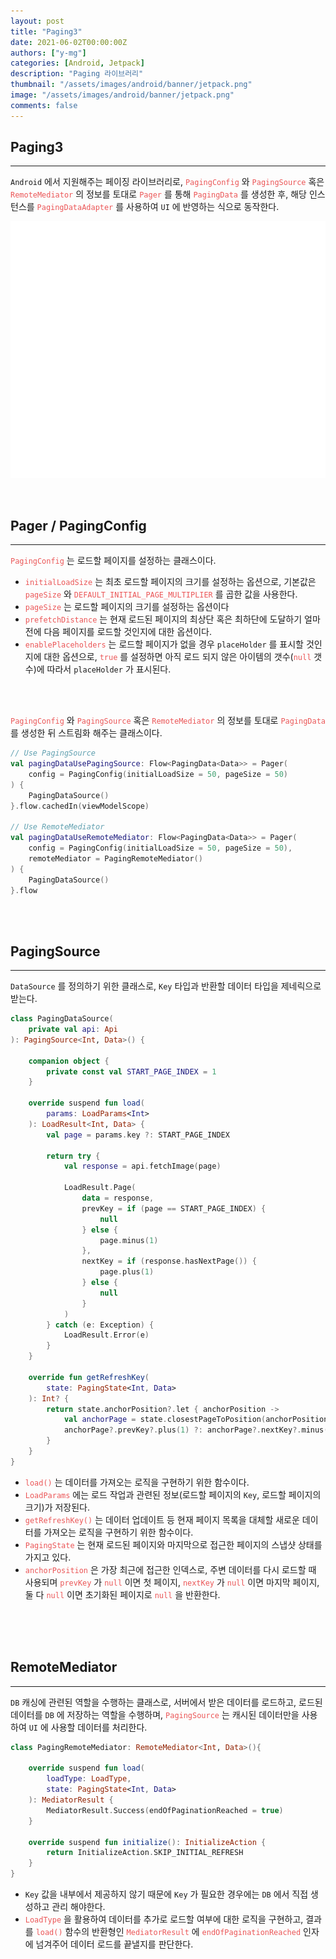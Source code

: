 ```yaml
---
layout: post
title: "Paging3"
date: 2021-06-02T00:00:00Z
authors: ["y-mg"]
categories: [Android, Jetpack]
description: "Paging 라이브러리"
thumbnail: "/assets/images/android/banner/jetpack.png"
image: "/assets/images/android/banner/jetpack.png"
comments: false
---
```


## Paging3
***
`Android` 에서 지원해주는 페이징 라이브러리로, <code style="color: #eb5657;">PagingConfig</code> 와 <code style="color: #eb5657;">PagingSource</code> 혹은 <code style="color: #eb5657;">RemoteMediator</code> 의 정보를 토대로 <code style="color: #eb5657;">Pager</code> 를 통해 <code style="color: #eb5657;">PagingData</code> 를 생성한 후, 해당 인스턴스를 <code style="color: #eb5657;">PagingDataAdapter</code> 를 사용하여 `UI` 에 반영하는 식으로 동작한다.
<br>

<div style="
background-color: #ffffff;
background-image: url(/assets/images/android/content/paging.png);
background-size: contain;
background-repeat: no-repeat;
background-position: center center;
">
<img src="/assets/images/android/content/paging.png" style="visibility: hidden;" />
</div>
<br>
<br>



## Pager / PagingConfig
***
<code style="color: #eb5657;">PagingConfig</code> 는 로드할 페이지를 설정하는 클래스이다.
- <code style="color: #eb5657;">initialLoadSize</code> 는 최초 로드할 페이지의 크기를 설정하는 옵션으로, 기본값은 <code style="color: #eb5657;">pageSize</code> 와 <code style="color: #eb5657;">DEFAULT_INITIAL_PAGE_MULTIPLIER</code> 를 곱한 값을 사용한다.
- <code style="color: #eb5657;">pageSize</code> 는 로드할 페이지의 크기를 설정하는 옵션이다
- <code style="color: #eb5657;">prefetchDistance</code> 는 현재 로드된 페이지의 최상단 혹은 최하단에 도달하기 얼마 전에 다음 페이지를 로드할 것인지에 대한 옵션이다.
- <code style="color: #eb5657;">enablePlaceholders</code> 는 로드할 페이지가 없을 경우 `placeHolder` 를 표시할 것인지에 대한 옵션으로, <code style="color: #eb5657;">true</code> 를 설정하면 아직 로드 되지 않은 아이템의 갯수(<code style="color: #eb5657;">null</code> 갯수)에 따라서 `placeHolder` 가 표시된다.
<br/>
<br/>

<code style="color: #eb5657;">PagingConfig</code> 와 <code style="color: #eb5657;">PagingSource</code> 혹은 <code style="color: #eb5657;">RemoteMediator</code> 의 정보를 토대로 <code style="color: #eb5657;">PagingData</code> 를 생성한 뒤 스트림화 해주는 클래스이다.
<br/>

```kotlin
// Use PagingSource
val pagingDataUsePagingSource: Flow<PagingData<Data>> = Pager(
    config = PagingConfig(initialLoadSize = 50, pageSize = 50)
) {
    PagingDataSource()
}.flow.cachedIn(viewModelScope)

// Use RemoteMediator
val pagingDataUseRemoteMediator: Flow<PagingData<Data>> = Pager(
    config = PagingConfig(initialLoadSize = 50, pageSize = 50),
    remoteMediator = PagingRemoteMediator()
) {
    PagingDataSource()
}.flow
```
<br/>
<br/>



## PagingSource
***
`DataSource` 를 정의하기 위한 클래스로, `Key` 타입과 반환할 데이터 타입을 제네릭으로 받는다.
<br/>

```kotlin
class PagingDataSource(
    private val api: Api
): PagingSource<Int, Data>() {

    companion object {
        private const val START_PAGE_INDEX = 1
    }

    override suspend fun load(
        params: LoadParams<Int>
    ): LoadResult<Int, Data> {
        val page = params.key ?: START_PAGE_INDEX

        return try {
            val response = api.fetchImage(page)
            
            LoadResult.Page(
                data = response,
                prevKey = if (page == START_PAGE_INDEX) {
                    null 
                } else { 
                    page.minus(1)
                },
                nextKey = if (response.hasNextPage()) {
                    page.plus(1) 
                } else { 
                    null
                }
            )
        } catch (e: Exception) {
            LoadResult.Error(e)
        }
    }

    override fun getRefreshKey(
        state: PagingState<Int, Data>
    ): Int? {
        return state.anchorPosition?.let { anchorPosition ->
            val anchorPage = state.closestPageToPosition(anchorPosition)
            anchorPage?.prevKey?.plus(1) ?: anchorPage?.nextKey?.minus(1)
        }
    }
}
```
- <code style="color: #eb5657;">load()</code> 는 데이터를 가져오는 로직을 구현하기 위한 함수이다.
- <code style="color: #eb5657;">LoadParams</code> 에는 로드 작업과 관련된 정보(로드할 페이지의 `Key`, 로드할 페이지의 크기)가 저장된다.
- <code style="color: #eb5657;">getRefreshKey()</code> 는 데이터 업데이트 등 현재 페이지 목록을 대체할 새로운 데이터를 가져오는 로직을 구현하기 위한 함수이다.
- <code style="color: #eb5657;">PagingState</code> 는 현재 로드된 페이지와 마지막으로 접근한 페이지의 스냅샷 상태를 가지고 있다.
- <code style="color: #eb5657;">anchorPosition</code> 은 가장 최근에 접근한 인덱스로, 주변 데이터를 다시 로드할 때 사용되며 <code style="color: #eb5657;">prevKey</code> 가 <code style="color: #eb5657;">null</code> 이면 첫 페이지, <code style="color: #eb5657;">nextKey</code> 가 <code style="color: #eb5657;">null</code> 이면 마지막 페이지, 둘 다 <code style="color: #eb5657;">null</code> 이면 초기화된 페이지로 <code style="color: #eb5657;">null</code> 을 반환한다.
<br/>
<br/>
<br/>



## RemoteMediator
***
`DB` 캐싱에 관련된 역할을 수행하는 클래스로, 서버에서 받은 데이터를 로드하고, 로드된 데이터를 `DB` 에 저장하는 역할을 수행하며, <code style="color: #eb5657;">PagingSource</code> 는 캐시된 데이터만을 사용하여 `UI` 에 사용할 데이터를 처리한다.
<br/>

```kotlin
class PagingRemoteMediator: RemoteMediator<Int, Data>(){

    override suspend fun load(
        loadType: LoadType,
        state: PagingState<Int, Data>
    ): MediatorResult {
        MediatorResult.Success(endOfPaginationReached = true)
    }

    override suspend fun initialize(): InitializeAction {
        return InitializeAction.SKIP_INITIAL_REFRESH
    }
}
```
- `Key` 값을 내부에서 제공하지 않기 때문에 `Key` 가 필요한 경우에는 `DB` 에서 직접 생성하고 관리 해야한다.
- <code style="color: #eb5657;">LoadType</code> 을 활용하여 데이터를 추가로 로드할 여부에 대한 로직을 구현하고, 결과를 <code style="color: #eb5657;">load()</code> 함수의 반환형인 <code style="color: #eb5657;">MediatorResult</code> 에 <code style="color: #eb5657;">endOfPaginationReached</code> 인자에 넘겨주어 데이터 로드를 끝낼지를 판단한다.
